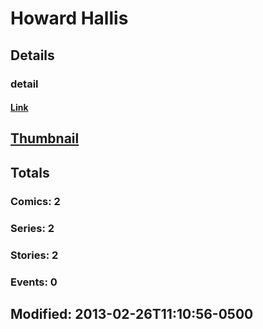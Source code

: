 # Howard  Hallis 
## Details
### detail
#### [Link](http://marvel.com/comics/creators/11091/howard_hallis?utm_campaign=apiRef&utm_source=225578a89fc76f3d20fbffda5d17a88d)
## [Thumbnail](http://i.annihil.us/u/prod/marvel/i/mg/6/50/4baa533e67627.jpg)
## Totals
### Comics: 2
### Series: 2
### Stories: 2
### Events: 0
## Modified: 2013-02-26T11:10:56-0500